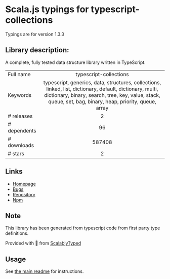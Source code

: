 
# Scala.js typings for typescript-collections

Typings are for version 1.3.3

## Library description:
A complete, fully tested data structure library written in TypeScript.

|                    |                 |
| ------------------ | :-------------: |
| Full name          | typescript-collections |
| Keywords           | typescript, generics, data, structures, collections, linked, list, dictionary, default, dictionary, multi, dictionary, binary, search, tree, key, value, stack, queue, set, bag, binary, heap, priority, queue, array |
| # releases         | 2 |
| # dependents       | 96 |
| # downloads        | 587408 |
| # stars            | 2 |

## Links
- [Homepage](https://github.com/basarat/typescript-collections)
- [Bugs](https://github.com/basarat/typescript-collections/issues)
- [Repository](https://github.com/basarat/typescript-collections)
- [Npm](https://www.npmjs.com/package/typescript-collections)
    


## Note
This library has been generated from typescript code from first party type definitions.

Provided with :purple_heart: from [ScalablyTyped](https://github.com/oyvindberg/ScalablyTyped)

## Usage
See [the main readme](../../readme.md) for instructions.


